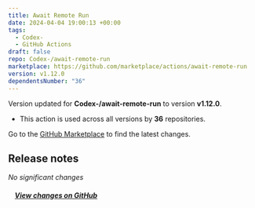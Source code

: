 ```yaml
---
title: Await Remote Run
date: 2024-04-04 19:00:13 +00:00
tags:
  - Codex-
  - GitHub Actions
draft: false
repo: Codex-/await-remote-run
marketplace: https://github.com/marketplace/actions/await-remote-run
version: v1.12.0
dependentsNumber: "36"
---
```



Version updated for **Codex-/await-remote-run** to version **v1.12.0**.
- This action is used across all versions by **36** repositories.

Go to the [GitHub Marketplace](https://github.com/marketplace/actions/await-remote-run) to find the latest changes.

## Release notes

*No significant changes*

##### &nbsp;&nbsp;&nbsp;&nbsp;[View changes on GitHub](https://github.com/Codex-/await-remote-run/compare/v1.11.0...v1.12.0)
